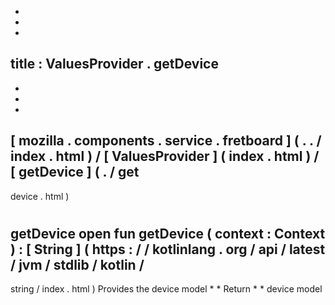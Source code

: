 -
-
-
title
:
ValuesProvider
.
getDevice
-
-
-
-
[
mozilla
.
components
.
service
.
fretboard
]
(
.
.
/
index
.
html
)
/
[
ValuesProvider
]
(
index
.
html
)
/
[
getDevice
]
(
.
/
get
-
device
.
html
)
#
getDevice
open
fun
getDevice
(
context
:
Context
)
:
[
String
]
(
https
:
/
/
kotlinlang
.
org
/
api
/
latest
/
jvm
/
stdlib
/
kotlin
/
-
string
/
index
.
html
)
Provides
the
device
model
*
*
Return
*
*
device
model

